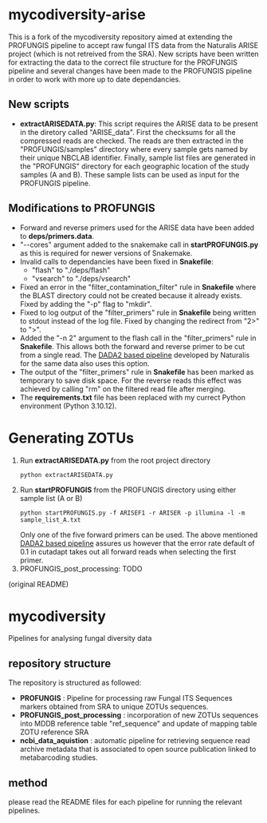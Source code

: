 # mycodiversity-arise
This is a fork of the mycodiversity repository aimed at extending the PROFUNGIS pipeline to accept raw fungal ITS data from the Naturalis ARISE project (which is not retreived from the SRA). New scripts have been written for extracting the data to the correct file structure for the PROFUNGIS pipeline and several changes have been made to the PROFUNGIS pipeline in order to work with more up to date dependancies.

## New scripts
- **extractARISEDATA.py**: This script requires the ARISE data to be present in the diretory called "ARISE_data". First the checksums for all the compressed reads are checked. The reads are then extracted in the "PROFUNGIS/samples" directory where every sample gets named by their unique NBCLAB identifier. Finally, sample list files are generated in the "PROFUNGIS" directory for each geographic location of the study samples (A and B). These sample lists can be used as input for the PROFUNGIS pipeline.

## Modifications to PROFUNGIS
- Forward and reverse primers used for the ARISE data have been added to **deps/primers.data**.
- "--cores" argument added to the snakemake call in **startPROFUNGIS.py** as this is required for newer versions of Snakemake.
- Invalid calls to dependancies have been fixed in **Snakefile**:
    - "flash" to "./deps/flash"
    - "vsearch" to "./deps/vsearch"
- Fixed an error in the "filter_contamination_filter" rule in **Snakefile** where the BLAST directory could not be created because it already exists. Fixed by adding the "-p" flag to "mkdir".
- Fixed to log output of the "filter_primers" rule in **Snakefile** being written to stdout instead of the log file. Fixed by changing the redirect from "2>" to ">".
- Added the "-n 2" argument to the flash call in the "filter_primers" rule in **Snakefile**. This allows both the forward and reverse primer to be cut from a single read. The [DADA2 based pipeline](https://github.com/naturalis/arise-metabarcoding-biodiversity/blob/main/src/DADA2.R#L37-L42) developed by Naturalis for the same data also uses this option.
- The output of the "filter_primers" rule in **Snakefile** has been marked as temporary to save disk space. For the reverse reads this effect was achieved by calling "rm" on the filtered read file after merging.
- The **requirements.txt** file has been replaced with my currect Python environment (Python 3.10.12).

# Generating ZOTUs
1. Run **extractARISEDATA.py** from the root project directory
    ```shell
    python extractARISEDATA.py
    ```
2. Run **startPROFUNGIS** from the PROFUNGIS directory using either sample list (A or B)
    ```shell
    python startPROFUNGIS.py -f ARISEF1 -r ARISER -p illumina -l -m sample_list_A.txt
    ```
    Only one of the five forward primers can be used. The above mentioned [DADA2 based pipeline](https://github.com/naturalis/arise-metabarcoding-biodiversity/blob/main/src/DADA2.R#L37-L42) assures us however that the error rate default of 0.1 in cutadapt takes out all forward reads when selecting the first primer.
3. PROFUNGIS_post_processing: TODO


(original README)
# mycodiversity
Pipelines for analysing fungal diversity data

## repository structure
The repository is structured as followed:
- **PROFUNGIS** : Pipeline for processing raw Fungal ITS Sequences markers obtained from SRA to unique ZOTUs sequences.
- **PROFUNGIS_post_processing** : incorporation of new ZOTUs sequences into MDDB reference table "ref_sequence" and update of mapping table ZOTU reference SRA
- **ncbi_data_aquistion** : automatic pipeline for retrieving sequence read archive metadata that is associated to open source publication linked to metabarcoding studies.

## method

please read the README files for each pipeline for running the relevant pipelines.


